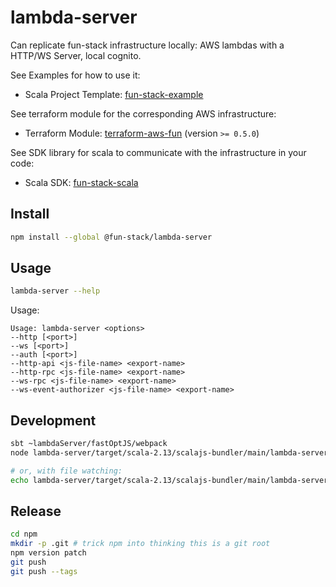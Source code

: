 # lambda-server

Can replicate fun-stack infrastructure locally: AWS lambdas with a HTTP/WS Server, local cognito.

See Examples for how to use it:
- Scala Project Template: [fun-stack-example](https://github.com/fun-stack/fun-stack-example)

See terraform module for the corresponding AWS infrastructure:
- Terraform Module: [terraform-aws-fun](https://github.com/fun-stack/terraform-aws-fun) (version `>= 0.5.0`)

See SDK library for scala to communicate with the infrastructure in your code:
- Scala SDK: [fun-stack-scala](https://github.com/fun-stack/fun-stack-scala)

## Install

```sh
npm install --global @fun-stack/lambda-server
```

## Usage

```sh
lambda-server --help
```

Usage:
```
Usage: lambda-server <options>
--http [<port>]
--ws [<port>]
--auth [<port>]
--http-api <js-file-name> <export-name>
--http-rpc <js-file-name> <export-name>
--ws-rpc <js-file-name> <export-name>
--ws-event-authorizer <js-file-name> <export-name>
```

## Development

```sh
sbt ~lambdaServer/fastOptJS/webpack
node lambda-server/target/scala-2.13/scalajs-bundler/main/lambda-server.js --ws 8080 --ws-rpc <path-to-js> handlerWebsocket

# or, with file watching:
echo lambda-server/target/scala-2.13/scalajs-bundler/main/lambda-server.js | entr -cnr node --enable-source-maps lambda-server/target/scala-2.13/scalajs-bundler/main/lambda-server.js --ws 8080 --ws-rpc <path-to-js> handlerWebsocket
```

## Release

```sh
cd npm
mkdir -p .git # trick npm into thinking this is a git root
npm version patch
git push
git push --tags
```
